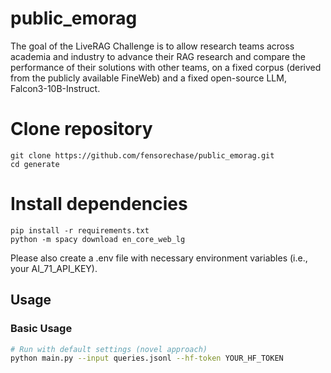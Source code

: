 # public_emorag
The goal of the LiveRAG Challenge is to allow research teams across academia and industry to advance their RAG research and compare the performance of their solutions with other teams, on a fixed corpus (derived from the publicly available FineWeb) and a fixed open-source LLM, Falcon3-10B-Instruct.


# Clone repository
```
git clone https://github.com/fensorechase/public_emorag.git
cd generate
```

# Install dependencies
```
pip install -r requirements.txt
python -m spacy download en_core_web_lg
```

Please also create a .env file with necessary environment variables (i.e., your AI_71_API_KEY).

## Usage

### Basic Usage

```bash
# Run with default settings (novel approach)
python main.py --input queries.jsonl --hf-token YOUR_HF_TOKEN
```